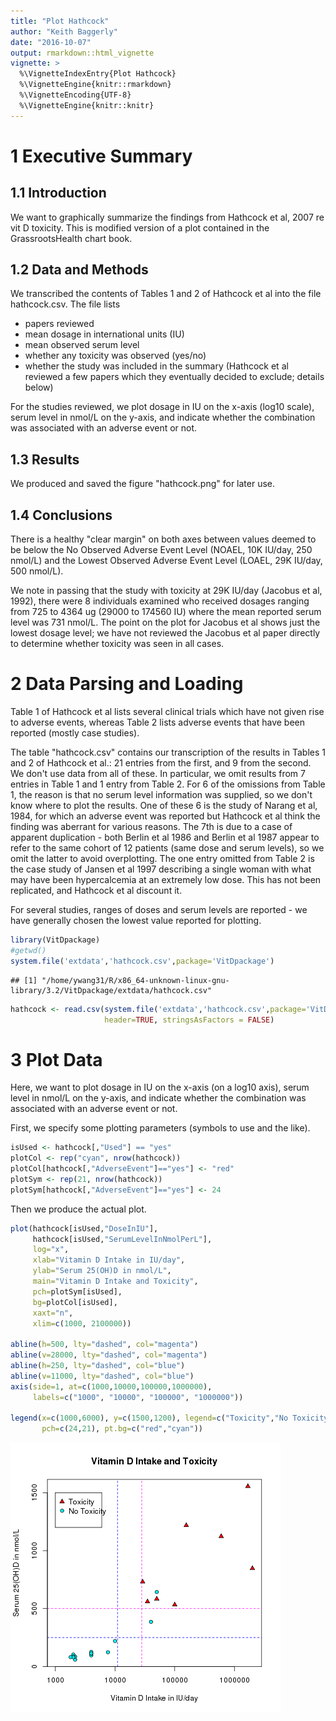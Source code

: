 ```yaml
---
title: "Plot Hathcock"
author: "Keith Baggerly"
date: "2016-10-07"
output: rmarkdown::html_vignette
vignette: >
  %\VignetteIndexEntry{Plot Hathcock}
  %\VignetteEngine{knitr::rmarkdown}
  %\VignetteEncoding{UTF-8}
  %\VignetteEngine{knitr::knitr}
---
```


# 1 Executive Summary

## 1.1 Introduction

We want to graphically summarize the findings from Hathcock et al, 2007 re vit D toxicity. This is modified version of a plot contained in the GrassrootsHealth chart book.

## 1.2 Data and Methods

We transcribed the contents of Tables 1 and 2 of Hathcock et al into the file hathcock.csv. The file lists 

* papers reviewed
* mean dosage in international units (IU)
* mean observed serum level
* whether any toxicity was observed (yes/no)
* whether the study was included in the summary (Hathcock et al reviewed a few papers which they eventually decided to exclude; details below)

For the studies reviewed, we plot dosage in IU on the x-axis (log10 scale), serum level in nmol/L on the y-axis, and indicate whether the combination was associated with an adverse event or not. 

## 1.3 Results

We produced and saved the figure "hathcock.png" for later use.

## 1.4 Conclusions

There is a healthy "clear margin" on both axes between values deemed to be below the No Observed Adverse Event Level (NOAEL, 10K IU/day, 250 nmol/L) and the Lowest Observed Adverse Event Level (LOAEL, 29K IU/day, 500 nmol/L). 

We note in passing that the study with toxicity at 29K IU/day (Jacobus et al, 1992), there were 8 individuals examined who received dosages ranging from 725 to 4364 ug (29000 to 174560 IU) where the mean reported serum level was 731 nmol/L. The point on the plot for Jacobus et al shows just the lowest dosage level; we have not reviewed the Jacobus et al paper directly to determine whether toxicity was seen in all cases.

# 2 Data Parsing and Loading

Table 1 of Hathcock et al lists several clinical trials which have not given rise to adverse events, whereas Table 2 lists adverse events that have been reported (mostly case studies).

The table "hathcock.csv" contains our transcription of the results in Tables 1 and 2 of Hathcock et al.: 21 entries from the first, and 9 from the second. We don't use data from all of these. In particular, we omit results from 7 entries in Table 1 and 1 entry from Table 2. For 6 of the omissions from Table 1, the reason is that no serum level information was supplied, so we don't know where
to plot the results. One of these 6 is the study of Narang et al, 1984, for which an adverse event was reported but Hathcock et al think the finding was aberrant for various reasons. The 7th is due to a case of apparent duplication - both Berlin et al 1986 and Berlin et al 1987 appear to refer to the same cohort of 12 patients (same dose and serum levels), so we omit the latter to avoid overplotting. The one entry omitted from Table 2 is the case study of Jansen et al 1997 describing a single woman with what may have been hypercalcemia at an extremely low dose. This has not been replicated, and Hathcock et al discount it. 

For several studies, ranges of doses and serum levels are reported - we have generally chosen the lowest value reported for plotting.


```r
library(VitDpackage)
#getwd()
system.file('extdata','hathcock.csv',package='VitDpackage')
```

```
## [1] "/home/ywang31/R/x86_64-unknown-linux-gnu-library/3.2/VitDpackage/extdata/hathcock.csv"
```

```r
hathcock <- read.csv(system.file('extdata','hathcock.csv',package='VitDpackage'), 
                     header=TRUE, stringsAsFactors = FALSE)
```

# 3 Plot Data

Here, we want to plot dosage in IU on the x-axis (on a log10 axis), serum level in nmol/L on the y-axis, and indicate whether the combination was associated with an adverse event or not. 

First, we specify some plotting parameters (symbols to use and the like).


```r
isUsed <- hathcock[,"Used"] == "yes"
plotCol <- rep("cyan", nrow(hathcock))
plotCol[hathcock[,"AdverseEvent"]=="yes"] <- "red"
plotSym <- rep(21, nrow(hathcock))
plotSym[hathcock[,"AdverseEvent"]=="yes"] <- 24
```

Then we produce the actual plot.


```r
plot(hathcock[isUsed,"DoseInIU"],
     hathcock[isUsed,"SerumLevelInNmolPerL"],
     log="x",
     xlab="Vitamin D Intake in IU/day",
     ylab="Serum 25(OH)D in nmol/L",
     main="Vitamin D Intake and Toxicity",
     pch=plotSym[isUsed],
     bg=plotCol[isUsed],
     xaxt="n",
     xlim=c(1000, 2100000))

abline(h=500, lty="dashed", col="magenta")
abline(v=28000, lty="dashed", col="magenta")
abline(h=250, lty="dashed", col="blue")
abline(v=11000, lty="dashed", col="blue")
axis(side=1, at=c(1000,10000,100000,1000000),
     labels=c("1000", "10000", "100000", "1000000"))

legend(x=c(1000,6000), y=c(1500,1200), legend=c("Toxicity","No Toxicity"),
       pch=c(24,21), pt.bg=c("red","cyan"))
```

![plot of chunk plotData](figure/plotData-1.png) 
